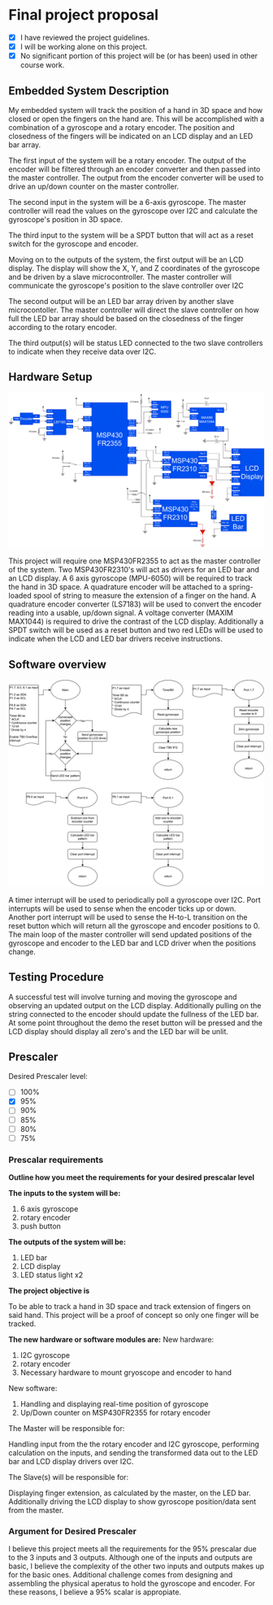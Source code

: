 # Final project proposal

- [X] I have reviewed the project guidelines.
- [X] I will be working alone on this project.
- [X] No significant portion of this project will be (or has been) used in other course work.

## Embedded System Description

My embedded system will track the position of a hand in 3D space and how closed or open the fingers on the hand are. This will be accomplished with a combination of a gyroscope and a rotary encoder. The position and closedness of the fingers will be indicated on an LCD display and an LED bar array.

The first input of the system will be a rotary encoder. The output of the encoder will be filtered through an encoder converter and then passed into the master controller. The output from the encoder converter will be used to drive an up/down counter on the master controller.

The second input in the system will be a 6-axis gyroscope. The master controller will read the values on the gyroscope over I2C and calculate the gyroscope's position in 3D space.

The third input to the system will be a SPDT button that will act as a reset switch for the gyroscope and encoder.

Moving on to the outputs of the system, the first output will be an LCD display. The display will show the X, Y, and Z coordinates of the gyroscope and be driven by a slave microcontroller. The master controller will communicate the gyroscope's position to the slave controller over I2C

The second output will be an LED bar array driven by another slave microcontoller. The master controller will direct the slave controller on how full the LED bar array should be based on the closedness of the finger according to the rotary encoder.

The third output(s) will be status LED connected to the two slave controllers to indicate when they receive data over I2C.

## Hardware Setup

![circuit diagram](../assets/circuit_diagram.svg)

This project will require one MSP430FR2355 to act as the master controller of the system. Two MSP430FR2310's will act as drivers for an LED bar and an LCD display. A 6 axis gyroscope (MPU-6050) will be required to track the hand in 3D space. A quadrature encoder will be attached to a spring-loaded spool of string to measure the extension of a finger on the hand. A quadrature encoder converter (LS7183) will be used to convert the encoder reading into a usable, up/down signal. A voltage converter (MAXIM MAX1044) is required to drive the contrast of the LCD display. Additionally a SPDT switch will be used as a reset button and two red LEDs will be used to indicate when the LCD and LED bar drivers receive instructions.

## Software overview

![flowchat](../assets/main_flowchart.svg)

A timer interrupt will be used to periodically poll a gyroscope over I2C. Port interrupts will be used to sense when the encoder ticks up or down. Another port interrupt will be used to sense the H-to-L transition on the reset button which will return all the gyroscope and encoder positions to 0. The main loop of the master controller will send updated positions of the gyroscope and encoder to the LED bar and LCD driver when the positions change.

## Testing Procedure

A successful test will involve turning and moving the gyroscope and observing an updated output on the LCD display. Additionally pulling on the string connected to the encoder should update the fullness of the LED bar. At some point throughout the demo the reset button will be pressed and the LCD display should display all zero's and the LED bar will be unlit.


## Prescaler

Desired Prescaler level: 

- [ ] 100%
- [X] 95% 
- [ ] 90% 
- [ ] 85% 
- [ ] 80% 
- [ ] 75% 

### Prescalar requirements 

**Outline how you meet the requirements for your desired prescalar level**

**The inputs to the system will be:**
1.  6 axis gyroscope
2.  rotary encoder
3.  push button

**The outputs of the system will be:**
1.  LED bar
2.  LCD display
3.  LED status light x2 

**The project objective is**

To be able to track a hand in 3D space and track extension of fingers on said hand. This project will be a proof of concept so only one finger will be tracked.

**The new hardware or software modules are:**
New hardware:
1. I2C gyroscope
2. rotary encoder
3. Necessary hardware to mount gryoscope and encoder to hand

New software:
1. Handling and displaying real-time position of gyroscope
2. Up/Down counter on MSP430FR2355 for rotary encoder


The Master will be responsible for:

Handling input from the the rotary encoder and I2C gyroscope, performing calculation on the inputs, and sending the transformed data out to the LED bar and LCD display drivers over I2C.

The Slave(s) will be responsible for:

Displaying finger extension, as calculated by the master, on the LED bar. Additionally driving the LCD display to show gyroscope position/data sent from the master.



### Argument for Desired Prescaler

I believe this project meets all the requirements for the 95% prescalar due to the 3 inputs and 3 outputs. Although one of the inputs and outputs are basic, I believe the complexity of the other two inputs and outputs makes up for the basic ones. Additional challenge comes from designing and assembling the physical aperatus to hold the gyroscope and encoder. For these reasons, I believe a 95% scalar is appropiate.
